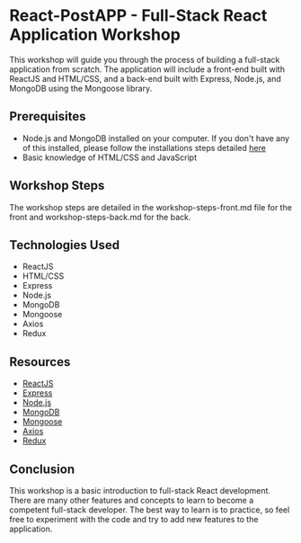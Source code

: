 # React-PostAPP - Full-Stack React Application Workshop

This workshop will guide you through the process of building a full-stack application from scratch. The application will include a front-end built with ReactJS and HTML/CSS, and a back-end built with Express, Node.js, and MongoDB using the Mongoose library.

## Prerequisites

- Node.js and MongoDB installed on your computer.
If you don't have any of this installed, please follow the installations steps detailed [here](https://github.com/Lenny-fm/React-PostAPP/blob/main/installations.md)
- Basic knowledge of HTML/CSS and JavaScript

## Workshop Steps

The workshop steps are detailed in the workshop-steps-front.md file for the front and workshop-steps-back.md for the back.

## Technologies Used

- ReactJS
- HTML/CSS
- Express
- Node.js
- MongoDB
- Mongoose
- Axios
- Redux

## Resources

- [ReactJS](https://reactjs.org/)
- [Express](https://expressjs.com/)
- [Node.js](https://nodejs.org/en/)
- [MongoDB](https://www.mongodb.com/)
- [Mongoose](https://mongoosejs.com/)
- [Axios](https://axios-http.com/docs/intro)
- [Redux](https://redux.js.org/)

## Conclusion

This workshop is a basic introduction to full-stack React development. There are many other features and concepts to learn to become a competent full-stack developer. The best way to learn is to practice, so feel free to experiment with the code and try to add new features to the application.
